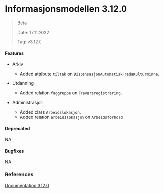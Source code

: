 # Informasjonsmodellen 3.12.0

> Beta
>
> Date: 17.11.2022
>
> Tag: v3.12.0

#### Features

* Arkiv
  * Added attribute `tiltak` on `DispensasjonAutomatiskFredaKulturminne`.


* Utdanning
  * Added relation `faggruppe` on `Fraværsregistrering`.


* Administrasjon
  * Added class `Arbeidslokasjon`.
  * Added relation `arbeidslokasjon` on `Arbeidsforhold`.



#### Deprecated

NA

#### Bugfixes

NA

### References

[Documentation 3.12.0](https://informasjonsmodell.felleskomponent.no/?v=v3.12.0-draft)


